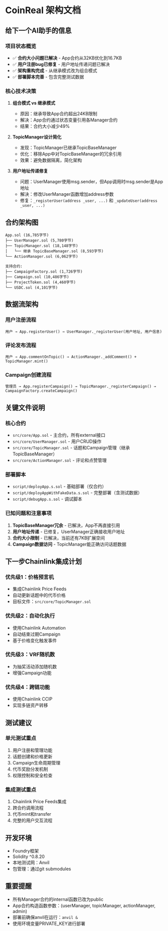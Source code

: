 # CoinReal 架构文档

## 给下一个AI助手的信息

### 项目状态概览
- ✅ **合约大小问题已解决** - App合约从32KB优化到16.7KB
- ✅ **用户注册bug已修复** - 用户地址传递问题已解决
- ✅ **架构重构完成** - 从继承模式改为组合模式
- ✅ **部署脚本完善** - 包含完整测试数据

### 核心技术决策

1. **组合模式 vs 继承模式**
   - 原因：继承导致App合约超出24KB限制
   - 解决：App合约通过状态变量引用各Manager合约
   - 结果：合约大小减少49%

2. **TopicManager设计简化**
   - 发现：TopicManager已继承TopicBaseManager
   - 优化：移除App中对TopicBaseManager的冗余引用
   - 效果：避免数据隔离，简化架构

3. **用户地址传递修复**
   - 问题：UserManager使用msg.sender，但App调用时msg.sender是App地址
   - 解决：修改UserManager函数增加address参数
   - 修复：`_registerUser(address _user, ...)` 和 `_updateUser(address _user, ...)`

## 合约架构图

```
App.sol (16,785字节)
├── UserManager.sol (5,780字节)
├── TopicManager.sol (18,148字节)
│   └── 继承 TopicBaseManager.sol (8,593字节)
└── ActionManager.sol (6,062字节)

支持合约:
├── CampaignFactory.sol (1,726字节)
├── Campaign.sol (10,486字节)
├── ProjectToken.sol (4,460字节)
└── USDC.sol (4,101字节)
```

## 数据流架构

### 用户注册流程
```
用户 → App.registerUser() → UserManager._registerUser(用户地址, 用户信息)
```

### 评论发布流程
```
用户 → App.commentOnTopic() → ActionManager._addComment() + TopicManager.mint()
```

### Campaign创建流程
```
管理员 → App.registerCampaign() → TopicManager._registerCampaign() → CampaignFactory.createCampaign()
```

## 关键文件说明

### 核心合约
- `src/core/App.sol` - 主合约，所有external接口
- `src/core/UserManager.sol` - 用户CRUD操作
- `src/core/TopicManager.sol` - 话题和Campaign管理（继承TopicBaseManager）
- `src/core/ActionManager.sol` - 评论和点赞管理

### 部署脚本
- `script/deployApp.s.sol` - 基础部署（仅合约）
- `script/deployAppWithFakeData.s.sol` - 完整部署（含测试数据）
- `script/debugApp.s.sol` - 调试脚本

### 已知问题和注意事项
1. **TopicBaseManager冗余** - 已解决，App不再直接引用
2. **用户地址传递** - 已修复，UserManager正确接收用户地址
3. **合约大小限制** - 已解决，当前还有7KB扩展空间
4. **Campaign数据访问** - TopicManager能正确访问话题数据

## 下一步Chainlink集成计划

### 优先级1：价格预言机
- 集成Chainlink Price Feeds
- 自动更新话题中的代币价格
- 目标文件：`src/core/TopicManager.sol`

### 优先级2：自动化执行
- 使用Chainlink Automation
- 自动结束过期Campaign
- 基于价格变化触发事件

### 优先级3：VRF随机数
- 为抽奖活动添加随机数
- 增强Campaign功能

### 优先级4：跨链功能
- 使用Chainlink CCIP
- 实现多链资产转移

## 测试建议

### 单元测试重点
1. 用户注册和管理功能
2. 话题创建和价格更新
3. Campaign生命周期管理
4. 代币奖励分发机制
5. 权限控制和安全检查

### 集成测试重点
1. Chainlink Price Feeds集成
2. 跨合约调用流程
3. 代币mint和transfer
4. 完整的用户交互流程

## 开发环境
- Foundry框架
- Solidity ^0.8.20
- 本地测试网：Anvil
- 包管理：通过git submodules

## 重要提醒
- 所有Manager合约的internal函数已改为public
- App合约构造函数参数：(userManager, topicManager, actionManager, admin)
- 部署前确保anvil在运行：`anvil &`
- 使用环境变量PRIVATE_KEY进行部署 